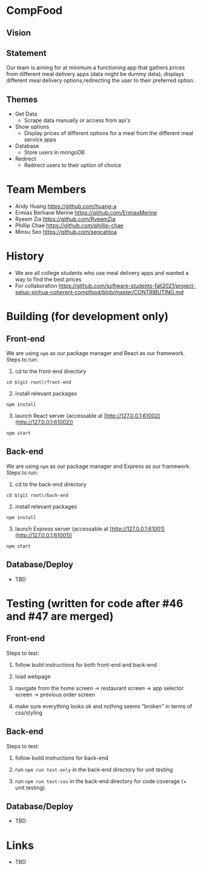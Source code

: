 # CompFood

## Vision

## Statement
Our team is aiming for at minimum a functioning app that gathers prices from different meal delivery apps (data might be dummy data), displays different meal delivery options,redirecting the user to their preferred option.


## Themes

* Get Data
	* Scrape data manually or access from api's 
* Show options
	* Display prices of different options for a meal from the different meal service apps
* Database
	* Store users in mongoDB
* Redirect
	* Redirect users to their option of choice

# Team Members

* Andy Huang https://github.com/huang-a
* Ermias Berhane Merine https://github.com/ErmiasMerine
* Ryeem Zia https://github.com/RyeemZia
* Phillip Chae https://github.com/phillip-chae
* Minsu Seo https://github.com/seocahtoa

# History

* We are all college students who use meal delivery apps and wanted a way to find the best prices
* For collaboration https://github.com/software-students-fall2021/project-setup-xinhua-coherent-compfood/blob/master/CONTRIBUTING.md

# Building (for development only)

## Front-end

We are using `npm` as our package manager and React as our framework. Steps to run:

1. cd to the front-end directory

```
cd $(git root)/front-end
```

2. install relevant packages

```
npm install
```

3. launch React server (accessable at [http://127.0.0.1:61002](http://127.0.0.1:61002))

```
npm start
```

## Back-end

We are using `npm` as our package manager and Express as our framework. Steps to run:

1. cd to the back-end directory

```
cd $(git root)/back-end
```

2. install relevant packages

```
npm install
```

3. launch Express server (accessable at [http://127.0.0.1:61001](http://127.0.0.1:61001))

```
npm start
```

## Database/Deploy

* TBD

# Testing (written for code after #46 and #47 are merged)

## Front-end

Steps to test:

1. follow build instructions for both front-end and back-end

2. load webpage

3. navigate from the home screen -> restaurant screen -> app selector screen -> previous order screen

4. make sure everything looks ok and nothing seems "broken" in terms of css/styling

## Back-end

Steps to test:

1. follow build instructions for back-end

2. run `npm run test-only` in the back-end directory for unit testing

3. run `npm run test-cov` in the back-end directory for code coverage (+ unit testing)

## Database/Deploy

* TBD

# Links

* TBD
